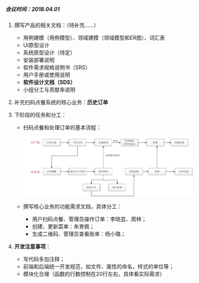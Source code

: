 ##### 会议时间：2018.04.01

1. 撰写产品的相关文档：（待补充......）

   - 用例建模（用例模型）、领域建模（领域模型和ER图）、词汇表
   - UI原型设计
   - 系统原型设计（待定）
   - 安装部署说明
   - 软件需求规格说明书（SRS）
   - 用户手册或使用说明
   - **软件设计文档（SDS）**
   - 小组分工与贡献率说明

2. 补充扫码点餐系统的核心业务：**历史订单**

3. 下阶段的任务和分工：

   - 扫码点餐和处理订单的基本流程：

     ![点餐业务](../image/点餐业务.jpg)

   - 撰写核心业务的功能需求文档，具体分工：

     - 用户扫码点餐、管理员操作订单：李晓芸、周林；
     - 创建、更新菜单：朱育佩；
     - 生成二维码、管理员查看账单：杨小璐；


4. **开发注意事项**：

   - 写代码多加注释；
   - 前端和后端统一开发规范，如文件、属性的命名，样式的单位等；
   - 模块化合理（函数的行数控制在20行左右，具体看实际需求）